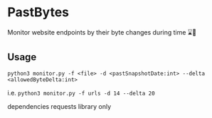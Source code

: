 # PastBytes
Monitor website endpoints by their byte changes during time ⌛️🥶

## Usage
```python3 monitor.py -f <file> -d <pastSnapshotDate:int> --delta <allowedByteDelta:int>```

i.e. ```python3 monitor.py -f urls -d 14 --delta 20```

dependencies requests library only

